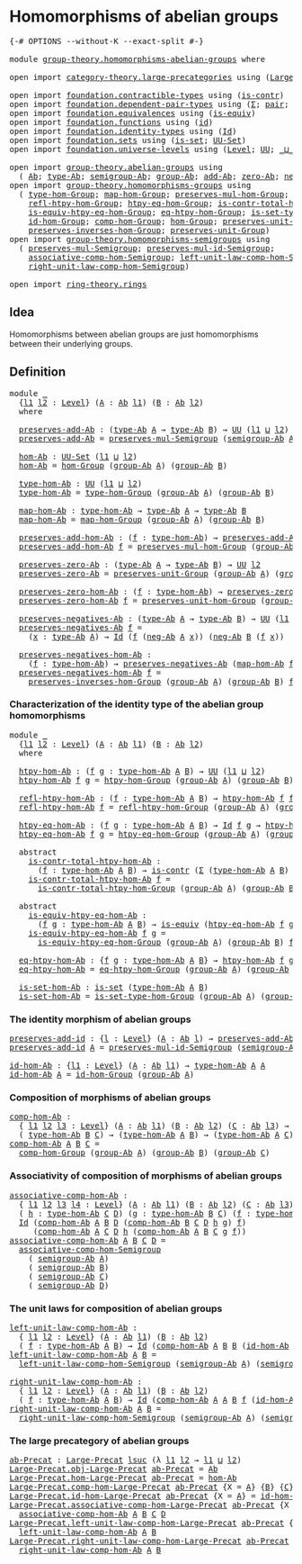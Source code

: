 # Homomorphisms of abelian groups

<pre class="Agda"><a id="44" class="Symbol">{-#</a> <a id="48" class="Keyword">OPTIONS</a> <a id="56" class="Pragma">--without-K</a> <a id="68" class="Pragma">--exact-split</a> <a id="82" class="Symbol">#-}</a>

<a id="87" class="Keyword">module</a> <a id="94" href="group-theory.homomorphisms-abelian-groups.html" class="Module">group-theory.homomorphisms-abelian-groups</a> <a id="136" class="Keyword">where</a>

<a id="143" class="Keyword">open</a> <a id="148" class="Keyword">import</a> <a id="155" href="category-theory.large-precategories.html" class="Module">category-theory.large-precategories</a> <a id="191" class="Keyword">using</a> <a id="197" class="Symbol">(</a><a id="198" href="category-theory.large-precategories.html#654" class="Record">Large-Precat</a><a id="210" class="Symbol">)</a>

<a id="213" class="Keyword">open</a> <a id="218" class="Keyword">import</a> <a id="225" href="foundation.contractible-types.html" class="Module">foundation.contractible-types</a> <a id="255" class="Keyword">using</a> <a id="261" class="Symbol">(</a><a id="262" href="foundation-core.contractible-types.html#992" class="Function">is-contr</a><a id="270" class="Symbol">)</a>
<a id="272" class="Keyword">open</a> <a id="277" class="Keyword">import</a> <a id="284" href="foundation.dependent-pair-types.html" class="Module">foundation.dependent-pair-types</a> <a id="316" class="Keyword">using</a> <a id="322" class="Symbol">(</a><a id="323" href="foundation-core.dependent-pair-types.html#502" class="Record">Σ</a><a id="324" class="Symbol">;</a> <a id="326" href="foundation-core.dependent-pair-types.html#575" class="InductiveConstructor">pair</a><a id="330" class="Symbol">;</a> <a id="332" href="foundation-core.dependent-pair-types.html#592" class="Field">pr1</a><a id="335" class="Symbol">;</a> <a id="337" href="foundation-core.dependent-pair-types.html#604" class="Field">pr2</a><a id="340" class="Symbol">)</a>
<a id="342" class="Keyword">open</a> <a id="347" class="Keyword">import</a> <a id="354" href="foundation.equivalences.html" class="Module">foundation.equivalences</a> <a id="378" class="Keyword">using</a> <a id="384" class="Symbol">(</a><a id="385" href="foundation-core.equivalences.html#1542" class="Function">is-equiv</a><a id="393" class="Symbol">)</a>
<a id="395" class="Keyword">open</a> <a id="400" class="Keyword">import</a> <a id="407" href="foundation.functions.html" class="Module">foundation.functions</a> <a id="428" class="Keyword">using</a> <a id="434" class="Symbol">(</a><a id="435" href="foundation-core.functions.html#309" class="Function">id</a><a id="437" class="Symbol">)</a>
<a id="439" class="Keyword">open</a> <a id="444" class="Keyword">import</a> <a id="451" href="foundation.identity-types.html" class="Module">foundation.identity-types</a> <a id="477" class="Keyword">using</a> <a id="483" class="Symbol">(</a><a id="484" href="foundation-core.identity-types.html#1754" class="Datatype">Id</a><a id="486" class="Symbol">)</a>
<a id="488" class="Keyword">open</a> <a id="493" class="Keyword">import</a> <a id="500" href="foundation.sets.html" class="Module">foundation.sets</a> <a id="516" class="Keyword">using</a> <a id="522" class="Symbol">(</a><a id="523" href="foundation-core.sets.html#1099" class="Function">is-set</a><a id="529" class="Symbol">;</a> <a id="531" href="foundation-core.sets.html#1177" class="Function">UU-Set</a><a id="537" class="Symbol">)</a>
<a id="539" class="Keyword">open</a> <a id="544" class="Keyword">import</a> <a id="551" href="foundation.universe-levels.html" class="Module">foundation.universe-levels</a> <a id="578" class="Keyword">using</a> <a id="584" class="Symbol">(</a><a id="585" href="Agda.Primitive.html#597" class="Postulate">Level</a><a id="590" class="Symbol">;</a> <a id="592" href="foundation-core.universe-levels.html#222" class="Primitive">UU</a><a id="594" class="Symbol">;</a> <a id="596" href="Agda.Primitive.html#810" class="Primitive Operator">_⊔_</a><a id="599" class="Symbol">;</a> <a id="601" href="Agda.Primitive.html#780" class="Primitive">lsuc</a><a id="605" class="Symbol">)</a>

<a id="608" class="Keyword">open</a> <a id="613" class="Keyword">import</a> <a id="620" href="group-theory.abelian-groups.html" class="Module">group-theory.abelian-groups</a> <a id="648" class="Keyword">using</a>
  <a id="656" class="Symbol">(</a> <a id="658" href="group-theory.abelian-groups.html#2463" class="Function">Ab</a><a id="660" class="Symbol">;</a> <a id="662" href="group-theory.abelian-groups.html#2677" class="Function">type-Ab</a><a id="669" class="Symbol">;</a> <a id="671" href="group-theory.abelian-groups.html#3597" class="Function">semigroup-Ab</a><a id="683" class="Symbol">;</a> <a id="685" href="group-theory.abelian-groups.html#2531" class="Function">group-Ab</a><a id="693" class="Symbol">;</a> <a id="695" href="group-theory.abelian-groups.html#3024" class="Function">add-Ab</a><a id="701" class="Symbol">;</a> <a id="703" href="group-theory.abelian-groups.html#3934" class="Function">zero-Ab</a><a id="710" class="Symbol">;</a> <a id="712" href="group-theory.abelian-groups.html#4572" class="Function">neg-Ab</a><a id="718" class="Symbol">)</a>
<a id="720" class="Keyword">open</a> <a id="725" class="Keyword">import</a> <a id="732" href="group-theory.homomorphisms-groups.html" class="Module">group-theory.homomorphisms-groups</a> <a id="766" class="Keyword">using</a>
  <a id="774" class="Symbol">(</a> <a id="776" href="group-theory.homomorphisms-groups.html#1617" class="Function">type-hom-Group</a><a id="790" class="Symbol">;</a> <a id="792" href="group-theory.homomorphisms-groups.html#1746" class="Function">map-hom-Group</a><a id="805" class="Symbol">;</a> <a id="807" href="group-theory.homomorphisms-groups.html#1832" class="Function">preserves-mul-hom-Group</a><a id="830" class="Symbol">;</a> <a id="832" href="group-theory.homomorphisms-groups.html#2672" class="Function">htpy-hom-Group</a><a id="846" class="Symbol">;</a>
    <a id="852" href="group-theory.homomorphisms-groups.html#2812" class="Function">refl-htpy-hom-Group</a><a id="871" class="Symbol">;</a> <a id="873" href="group-theory.homomorphisms-groups.html#2989" class="Function">htpy-eq-hom-Group</a><a id="890" class="Symbol">;</a> <a id="892" href="group-theory.homomorphisms-groups.html#3184" class="Function">is-contr-total-htpy-hom-Group</a><a id="921" class="Symbol">;</a>
    <a id="927" href="group-theory.homomorphisms-groups.html#3459" class="Function">is-equiv-htpy-eq-hom-Group</a><a id="953" class="Symbol">;</a> <a id="955" href="group-theory.homomorphisms-groups.html#3909" class="Function">eq-htpy-hom-Group</a><a id="972" class="Symbol">;</a> <a id="974" href="group-theory.homomorphisms-groups.html#4077" class="Function">is-set-type-hom-Group</a><a id="995" class="Symbol">;</a>
    <a id="1001" href="group-theory.homomorphisms-groups.html#2074" class="Function">id-hom-Group</a><a id="1013" class="Symbol">;</a> <a id="1015" href="group-theory.homomorphisms-groups.html#2243" class="Function">comp-hom-Group</a><a id="1029" class="Symbol">;</a> <a id="1031" href="group-theory.homomorphisms-groups.html#4228" class="Function">hom-Group</a><a id="1040" class="Symbol">;</a> <a id="1042" href="group-theory.homomorphisms-groups.html#5799" class="Function">preserves-unit-hom-Group</a><a id="1066" class="Symbol">;</a>
    <a id="1072" href="group-theory.homomorphisms-groups.html#7312" class="Function">preserves-inverses-hom-Group</a><a id="1100" class="Symbol">;</a> <a id="1102" href="group-theory.homomorphisms-groups.html#5658" class="Function">preserves-unit-Group</a><a id="1122" class="Symbol">)</a>
<a id="1124" class="Keyword">open</a> <a id="1129" class="Keyword">import</a> <a id="1136" href="group-theory.homomorphisms-semigroups.html" class="Module">group-theory.homomorphisms-semigroups</a> <a id="1174" class="Keyword">using</a>
  <a id="1182" class="Symbol">(</a> <a id="1184" href="group-theory.homomorphisms-semigroups.html#1922" class="Function">preserves-mul-Semigroup</a><a id="1207" class="Symbol">;</a> <a id="1209" href="group-theory.homomorphisms-semigroups.html#4537" class="Function">preserves-mul-id-Semigroup</a><a id="1235" class="Symbol">;</a>
    <a id="1241" href="group-theory.homomorphisms-semigroups.html#5530" class="Function">associative-comp-hom-Semigroup</a><a id="1271" class="Symbol">;</a> <a id="1273" href="group-theory.homomorphisms-semigroups.html#6121" class="Function">left-unit-law-comp-hom-Semigroup</a><a id="1305" class="Symbol">;</a>
    <a id="1311" href="group-theory.homomorphisms-semigroups.html#6494" class="Function">right-unit-law-comp-hom-Semigroup</a><a id="1344" class="Symbol">)</a>

<a id="1347" class="Keyword">open</a> <a id="1352" class="Keyword">import</a> <a id="1359" href="ring-theory.rings.html" class="Module">ring-theory.rings</a>
</pre>
## Idea

Homomorphisms between abelian groups are just homomorphisms between their underlying groups.

## Definition

<pre class="Agda"><a id="1508" class="Keyword">module</a> <a id="1515" href="group-theory.homomorphisms-abelian-groups.html#1515" class="Module">_</a>
  <a id="1519" class="Symbol">{</a><a id="1520" href="group-theory.homomorphisms-abelian-groups.html#1520" class="Bound">l1</a> <a id="1523" href="group-theory.homomorphisms-abelian-groups.html#1523" class="Bound">l2</a> <a id="1526" class="Symbol">:</a> <a id="1528" href="Agda.Primitive.html#597" class="Postulate">Level</a><a id="1533" class="Symbol">}</a> <a id="1535" class="Symbol">(</a><a id="1536" href="group-theory.homomorphisms-abelian-groups.html#1536" class="Bound">A</a> <a id="1538" class="Symbol">:</a> <a id="1540" href="group-theory.abelian-groups.html#2463" class="Function">Ab</a> <a id="1543" href="group-theory.homomorphisms-abelian-groups.html#1520" class="Bound">l1</a><a id="1545" class="Symbol">)</a> <a id="1547" class="Symbol">(</a><a id="1548" href="group-theory.homomorphisms-abelian-groups.html#1548" class="Bound">B</a> <a id="1550" class="Symbol">:</a> <a id="1552" href="group-theory.abelian-groups.html#2463" class="Function">Ab</a> <a id="1555" href="group-theory.homomorphisms-abelian-groups.html#1523" class="Bound">l2</a><a id="1557" class="Symbol">)</a>
  <a id="1561" class="Keyword">where</a>
  
  <a id="1572" href="group-theory.homomorphisms-abelian-groups.html#1572" class="Function">preserves-add-Ab</a> <a id="1589" class="Symbol">:</a> <a id="1591" class="Symbol">(</a><a id="1592" href="group-theory.abelian-groups.html#2677" class="Function">type-Ab</a> <a id="1600" href="group-theory.homomorphisms-abelian-groups.html#1536" class="Bound">A</a> <a id="1602" class="Symbol">→</a> <a id="1604" href="group-theory.abelian-groups.html#2677" class="Function">type-Ab</a> <a id="1612" href="group-theory.homomorphisms-abelian-groups.html#1548" class="Bound">B</a><a id="1613" class="Symbol">)</a> <a id="1615" class="Symbol">→</a> <a id="1617" href="foundation-core.universe-levels.html#222" class="Primitive">UU</a> <a id="1620" class="Symbol">(</a><a id="1621" href="group-theory.homomorphisms-abelian-groups.html#1520" class="Bound">l1</a> <a id="1624" href="Agda.Primitive.html#810" class="Primitive Operator">⊔</a> <a id="1626" href="group-theory.homomorphisms-abelian-groups.html#1523" class="Bound">l2</a><a id="1628" class="Symbol">)</a>
  <a id="1632" href="group-theory.homomorphisms-abelian-groups.html#1572" class="Function">preserves-add-Ab</a> <a id="1649" class="Symbol">=</a> <a id="1651" href="group-theory.homomorphisms-semigroups.html#1922" class="Function">preserves-mul-Semigroup</a> <a id="1675" class="Symbol">(</a><a id="1676" href="group-theory.abelian-groups.html#3597" class="Function">semigroup-Ab</a> <a id="1689" href="group-theory.homomorphisms-abelian-groups.html#1536" class="Bound">A</a><a id="1690" class="Symbol">)</a> <a id="1692" class="Symbol">(</a><a id="1693" href="group-theory.abelian-groups.html#3597" class="Function">semigroup-Ab</a> <a id="1706" href="group-theory.homomorphisms-abelian-groups.html#1548" class="Bound">B</a><a id="1707" class="Symbol">)</a>

  <a id="1712" href="group-theory.homomorphisms-abelian-groups.html#1712" class="Function">hom-Ab</a> <a id="1719" class="Symbol">:</a> <a id="1721" href="foundation-core.sets.html#1177" class="Function">UU-Set</a> <a id="1728" class="Symbol">(</a><a id="1729" href="group-theory.homomorphisms-abelian-groups.html#1520" class="Bound">l1</a> <a id="1732" href="Agda.Primitive.html#810" class="Primitive Operator">⊔</a> <a id="1734" href="group-theory.homomorphisms-abelian-groups.html#1523" class="Bound">l2</a><a id="1736" class="Symbol">)</a>
  <a id="1740" href="group-theory.homomorphisms-abelian-groups.html#1712" class="Function">hom-Ab</a> <a id="1747" class="Symbol">=</a> <a id="1749" href="group-theory.homomorphisms-groups.html#4228" class="Function">hom-Group</a> <a id="1759" class="Symbol">(</a><a id="1760" href="group-theory.abelian-groups.html#2531" class="Function">group-Ab</a> <a id="1769" href="group-theory.homomorphisms-abelian-groups.html#1536" class="Bound">A</a><a id="1770" class="Symbol">)</a> <a id="1772" class="Symbol">(</a><a id="1773" href="group-theory.abelian-groups.html#2531" class="Function">group-Ab</a> <a id="1782" href="group-theory.homomorphisms-abelian-groups.html#1548" class="Bound">B</a><a id="1783" class="Symbol">)</a>

  <a id="1788" href="group-theory.homomorphisms-abelian-groups.html#1788" class="Function">type-hom-Ab</a> <a id="1800" class="Symbol">:</a> <a id="1802" href="foundation-core.universe-levels.html#222" class="Primitive">UU</a> <a id="1805" class="Symbol">(</a><a id="1806" href="group-theory.homomorphisms-abelian-groups.html#1520" class="Bound">l1</a> <a id="1809" href="Agda.Primitive.html#810" class="Primitive Operator">⊔</a> <a id="1811" href="group-theory.homomorphisms-abelian-groups.html#1523" class="Bound">l2</a><a id="1813" class="Symbol">)</a>
  <a id="1817" href="group-theory.homomorphisms-abelian-groups.html#1788" class="Function">type-hom-Ab</a> <a id="1829" class="Symbol">=</a> <a id="1831" href="group-theory.homomorphisms-groups.html#1617" class="Function">type-hom-Group</a> <a id="1846" class="Symbol">(</a><a id="1847" href="group-theory.abelian-groups.html#2531" class="Function">group-Ab</a> <a id="1856" href="group-theory.homomorphisms-abelian-groups.html#1536" class="Bound">A</a><a id="1857" class="Symbol">)</a> <a id="1859" class="Symbol">(</a><a id="1860" href="group-theory.abelian-groups.html#2531" class="Function">group-Ab</a> <a id="1869" href="group-theory.homomorphisms-abelian-groups.html#1548" class="Bound">B</a><a id="1870" class="Symbol">)</a>

  <a id="1875" href="group-theory.homomorphisms-abelian-groups.html#1875" class="Function">map-hom-Ab</a> <a id="1886" class="Symbol">:</a> <a id="1888" href="group-theory.homomorphisms-abelian-groups.html#1788" class="Function">type-hom-Ab</a> <a id="1900" class="Symbol">→</a> <a id="1902" href="group-theory.abelian-groups.html#2677" class="Function">type-Ab</a> <a id="1910" href="group-theory.homomorphisms-abelian-groups.html#1536" class="Bound">A</a> <a id="1912" class="Symbol">→</a> <a id="1914" href="group-theory.abelian-groups.html#2677" class="Function">type-Ab</a> <a id="1922" href="group-theory.homomorphisms-abelian-groups.html#1548" class="Bound">B</a>
  <a id="1926" href="group-theory.homomorphisms-abelian-groups.html#1875" class="Function">map-hom-Ab</a> <a id="1937" class="Symbol">=</a> <a id="1939" href="group-theory.homomorphisms-groups.html#1746" class="Function">map-hom-Group</a> <a id="1953" class="Symbol">(</a><a id="1954" href="group-theory.abelian-groups.html#2531" class="Function">group-Ab</a> <a id="1963" href="group-theory.homomorphisms-abelian-groups.html#1536" class="Bound">A</a><a id="1964" class="Symbol">)</a> <a id="1966" class="Symbol">(</a><a id="1967" href="group-theory.abelian-groups.html#2531" class="Function">group-Ab</a> <a id="1976" href="group-theory.homomorphisms-abelian-groups.html#1548" class="Bound">B</a><a id="1977" class="Symbol">)</a>

  <a id="1982" href="group-theory.homomorphisms-abelian-groups.html#1982" class="Function">preserves-add-hom-Ab</a> <a id="2003" class="Symbol">:</a> <a id="2005" class="Symbol">(</a><a id="2006" href="group-theory.homomorphisms-abelian-groups.html#2006" class="Bound">f</a> <a id="2008" class="Symbol">:</a> <a id="2010" href="group-theory.homomorphisms-abelian-groups.html#1788" class="Function">type-hom-Ab</a><a id="2021" class="Symbol">)</a> <a id="2023" class="Symbol">→</a> <a id="2025" href="group-theory.homomorphisms-abelian-groups.html#1572" class="Function">preserves-add-Ab</a> <a id="2042" class="Symbol">(</a><a id="2043" href="group-theory.homomorphisms-abelian-groups.html#1875" class="Function">map-hom-Ab</a> <a id="2054" href="group-theory.homomorphisms-abelian-groups.html#2006" class="Bound">f</a><a id="2055" class="Symbol">)</a>
  <a id="2059" href="group-theory.homomorphisms-abelian-groups.html#1982" class="Function">preserves-add-hom-Ab</a> <a id="2080" href="group-theory.homomorphisms-abelian-groups.html#2080" class="Bound">f</a> <a id="2082" class="Symbol">=</a> <a id="2084" href="group-theory.homomorphisms-groups.html#1832" class="Function">preserves-mul-hom-Group</a> <a id="2108" class="Symbol">(</a><a id="2109" href="group-theory.abelian-groups.html#2531" class="Function">group-Ab</a> <a id="2118" href="group-theory.homomorphisms-abelian-groups.html#1536" class="Bound">A</a><a id="2119" class="Symbol">)</a> <a id="2121" class="Symbol">(</a><a id="2122" href="group-theory.abelian-groups.html#2531" class="Function">group-Ab</a> <a id="2131" href="group-theory.homomorphisms-abelian-groups.html#1548" class="Bound">B</a><a id="2132" class="Symbol">)</a> <a id="2134" href="group-theory.homomorphisms-abelian-groups.html#2080" class="Bound">f</a>

  <a id="2139" href="group-theory.homomorphisms-abelian-groups.html#2139" class="Function">preserves-zero-Ab</a> <a id="2157" class="Symbol">:</a> <a id="2159" class="Symbol">(</a><a id="2160" href="group-theory.abelian-groups.html#2677" class="Function">type-Ab</a> <a id="2168" href="group-theory.homomorphisms-abelian-groups.html#1536" class="Bound">A</a> <a id="2170" class="Symbol">→</a> <a id="2172" href="group-theory.abelian-groups.html#2677" class="Function">type-Ab</a> <a id="2180" href="group-theory.homomorphisms-abelian-groups.html#1548" class="Bound">B</a><a id="2181" class="Symbol">)</a> <a id="2183" class="Symbol">→</a> <a id="2185" href="foundation-core.universe-levels.html#222" class="Primitive">UU</a> <a id="2188" href="group-theory.homomorphisms-abelian-groups.html#1523" class="Bound">l2</a>
  <a id="2193" href="group-theory.homomorphisms-abelian-groups.html#2139" class="Function">preserves-zero-Ab</a> <a id="2211" class="Symbol">=</a> <a id="2213" href="group-theory.homomorphisms-groups.html#5658" class="Function">preserves-unit-Group</a> <a id="2234" class="Symbol">(</a><a id="2235" href="group-theory.abelian-groups.html#2531" class="Function">group-Ab</a> <a id="2244" href="group-theory.homomorphisms-abelian-groups.html#1536" class="Bound">A</a><a id="2245" class="Symbol">)</a> <a id="2247" class="Symbol">(</a><a id="2248" href="group-theory.abelian-groups.html#2531" class="Function">group-Ab</a> <a id="2257" href="group-theory.homomorphisms-abelian-groups.html#1548" class="Bound">B</a><a id="2258" class="Symbol">)</a>

  <a id="2263" href="group-theory.homomorphisms-abelian-groups.html#2263" class="Function">preserves-zero-hom-Ab</a> <a id="2285" class="Symbol">:</a> <a id="2287" class="Symbol">(</a><a id="2288" href="group-theory.homomorphisms-abelian-groups.html#2288" class="Bound">f</a> <a id="2290" class="Symbol">:</a> <a id="2292" href="group-theory.homomorphisms-abelian-groups.html#1788" class="Function">type-hom-Ab</a><a id="2303" class="Symbol">)</a> <a id="2305" class="Symbol">→</a> <a id="2307" href="group-theory.homomorphisms-abelian-groups.html#2139" class="Function">preserves-zero-Ab</a> <a id="2325" class="Symbol">(</a><a id="2326" href="group-theory.homomorphisms-abelian-groups.html#1875" class="Function">map-hom-Ab</a> <a id="2337" href="group-theory.homomorphisms-abelian-groups.html#2288" class="Bound">f</a><a id="2338" class="Symbol">)</a>
  <a id="2342" href="group-theory.homomorphisms-abelian-groups.html#2263" class="Function">preserves-zero-hom-Ab</a> <a id="2364" href="group-theory.homomorphisms-abelian-groups.html#2364" class="Bound">f</a> <a id="2366" class="Symbol">=</a> <a id="2368" href="group-theory.homomorphisms-groups.html#5799" class="Function">preserves-unit-hom-Group</a> <a id="2393" class="Symbol">(</a><a id="2394" href="group-theory.abelian-groups.html#2531" class="Function">group-Ab</a> <a id="2403" href="group-theory.homomorphisms-abelian-groups.html#1536" class="Bound">A</a><a id="2404" class="Symbol">)</a> <a id="2406" class="Symbol">(</a><a id="2407" href="group-theory.abelian-groups.html#2531" class="Function">group-Ab</a> <a id="2416" href="group-theory.homomorphisms-abelian-groups.html#1548" class="Bound">B</a><a id="2417" class="Symbol">)</a> <a id="2419" href="group-theory.homomorphisms-abelian-groups.html#2364" class="Bound">f</a>

  <a id="2424" href="group-theory.homomorphisms-abelian-groups.html#2424" class="Function">preserves-negatives-Ab</a> <a id="2447" class="Symbol">:</a> <a id="2449" class="Symbol">(</a><a id="2450" href="group-theory.abelian-groups.html#2677" class="Function">type-Ab</a> <a id="2458" href="group-theory.homomorphisms-abelian-groups.html#1536" class="Bound">A</a> <a id="2460" class="Symbol">→</a> <a id="2462" href="group-theory.abelian-groups.html#2677" class="Function">type-Ab</a> <a id="2470" href="group-theory.homomorphisms-abelian-groups.html#1548" class="Bound">B</a><a id="2471" class="Symbol">)</a> <a id="2473" class="Symbol">→</a> <a id="2475" href="foundation-core.universe-levels.html#222" class="Primitive">UU</a> <a id="2478" class="Symbol">(</a><a id="2479" href="group-theory.homomorphisms-abelian-groups.html#1520" class="Bound">l1</a> <a id="2482" href="Agda.Primitive.html#810" class="Primitive Operator">⊔</a> <a id="2484" href="group-theory.homomorphisms-abelian-groups.html#1523" class="Bound">l2</a><a id="2486" class="Symbol">)</a>
  <a id="2490" href="group-theory.homomorphisms-abelian-groups.html#2424" class="Function">preserves-negatives-Ab</a> <a id="2513" href="group-theory.homomorphisms-abelian-groups.html#2513" class="Bound">f</a> <a id="2515" class="Symbol">=</a>
    <a id="2521" class="Symbol">(</a><a id="2522" href="group-theory.homomorphisms-abelian-groups.html#2522" class="Bound">x</a> <a id="2524" class="Symbol">:</a> <a id="2526" href="group-theory.abelian-groups.html#2677" class="Function">type-Ab</a> <a id="2534" href="group-theory.homomorphisms-abelian-groups.html#1536" class="Bound">A</a><a id="2535" class="Symbol">)</a> <a id="2537" class="Symbol">→</a> <a id="2539" href="foundation-core.identity-types.html#1754" class="Datatype">Id</a> <a id="2542" class="Symbol">(</a><a id="2543" href="group-theory.homomorphisms-abelian-groups.html#2513" class="Bound">f</a> <a id="2545" class="Symbol">(</a><a id="2546" href="group-theory.abelian-groups.html#4572" class="Function">neg-Ab</a> <a id="2553" href="group-theory.homomorphisms-abelian-groups.html#1536" class="Bound">A</a> <a id="2555" href="group-theory.homomorphisms-abelian-groups.html#2522" class="Bound">x</a><a id="2556" class="Symbol">))</a> <a id="2559" class="Symbol">(</a><a id="2560" href="group-theory.abelian-groups.html#4572" class="Function">neg-Ab</a> <a id="2567" href="group-theory.homomorphisms-abelian-groups.html#1548" class="Bound">B</a> <a id="2569" class="Symbol">(</a><a id="2570" href="group-theory.homomorphisms-abelian-groups.html#2513" class="Bound">f</a> <a id="2572" href="group-theory.homomorphisms-abelian-groups.html#2522" class="Bound">x</a><a id="2573" class="Symbol">))</a>

  <a id="2579" href="group-theory.homomorphisms-abelian-groups.html#2579" class="Function">preserves-negatives-hom-Ab</a> <a id="2606" class="Symbol">:</a>
    <a id="2612" class="Symbol">(</a><a id="2613" href="group-theory.homomorphisms-abelian-groups.html#2613" class="Bound">f</a> <a id="2615" class="Symbol">:</a> <a id="2617" href="group-theory.homomorphisms-abelian-groups.html#1788" class="Function">type-hom-Ab</a><a id="2628" class="Symbol">)</a> <a id="2630" class="Symbol">→</a> <a id="2632" href="group-theory.homomorphisms-abelian-groups.html#2424" class="Function">preserves-negatives-Ab</a> <a id="2655" class="Symbol">(</a><a id="2656" href="group-theory.homomorphisms-abelian-groups.html#1875" class="Function">map-hom-Ab</a> <a id="2667" href="group-theory.homomorphisms-abelian-groups.html#2613" class="Bound">f</a><a id="2668" class="Symbol">)</a>
  <a id="2672" href="group-theory.homomorphisms-abelian-groups.html#2579" class="Function">preserves-negatives-hom-Ab</a> <a id="2699" href="group-theory.homomorphisms-abelian-groups.html#2699" class="Bound">f</a> <a id="2701" class="Symbol">=</a>
    <a id="2707" href="group-theory.homomorphisms-groups.html#7312" class="Function">preserves-inverses-hom-Group</a> <a id="2736" class="Symbol">(</a><a id="2737" href="group-theory.abelian-groups.html#2531" class="Function">group-Ab</a> <a id="2746" href="group-theory.homomorphisms-abelian-groups.html#1536" class="Bound">A</a><a id="2747" class="Symbol">)</a> <a id="2749" class="Symbol">(</a><a id="2750" href="group-theory.abelian-groups.html#2531" class="Function">group-Ab</a> <a id="2759" href="group-theory.homomorphisms-abelian-groups.html#1548" class="Bound">B</a><a id="2760" class="Symbol">)</a> <a id="2762" href="group-theory.homomorphisms-abelian-groups.html#2699" class="Bound">f</a>
</pre>
### Characterization of the identity type of the abelian group homomorphisms

<pre class="Agda"><a id="2855" class="Keyword">module</a> <a id="2862" href="group-theory.homomorphisms-abelian-groups.html#2862" class="Module">_</a>
  <a id="2866" class="Symbol">{</a><a id="2867" href="group-theory.homomorphisms-abelian-groups.html#2867" class="Bound">l1</a> <a id="2870" href="group-theory.homomorphisms-abelian-groups.html#2870" class="Bound">l2</a> <a id="2873" class="Symbol">:</a> <a id="2875" href="Agda.Primitive.html#597" class="Postulate">Level</a><a id="2880" class="Symbol">}</a> <a id="2882" class="Symbol">(</a><a id="2883" href="group-theory.homomorphisms-abelian-groups.html#2883" class="Bound">A</a> <a id="2885" class="Symbol">:</a> <a id="2887" href="group-theory.abelian-groups.html#2463" class="Function">Ab</a> <a id="2890" href="group-theory.homomorphisms-abelian-groups.html#2867" class="Bound">l1</a><a id="2892" class="Symbol">)</a> <a id="2894" class="Symbol">(</a><a id="2895" href="group-theory.homomorphisms-abelian-groups.html#2895" class="Bound">B</a> <a id="2897" class="Symbol">:</a> <a id="2899" href="group-theory.abelian-groups.html#2463" class="Function">Ab</a> <a id="2902" href="group-theory.homomorphisms-abelian-groups.html#2870" class="Bound">l2</a><a id="2904" class="Symbol">)</a>
  <a id="2908" class="Keyword">where</a>
  
  <a id="2919" href="group-theory.homomorphisms-abelian-groups.html#2919" class="Function">htpy-hom-Ab</a> <a id="2931" class="Symbol">:</a> <a id="2933" class="Symbol">(</a><a id="2934" href="group-theory.homomorphisms-abelian-groups.html#2934" class="Bound">f</a> <a id="2936" href="group-theory.homomorphisms-abelian-groups.html#2936" class="Bound">g</a> <a id="2938" class="Symbol">:</a> <a id="2940" href="group-theory.homomorphisms-abelian-groups.html#1788" class="Function">type-hom-Ab</a> <a id="2952" href="group-theory.homomorphisms-abelian-groups.html#2883" class="Bound">A</a> <a id="2954" href="group-theory.homomorphisms-abelian-groups.html#2895" class="Bound">B</a><a id="2955" class="Symbol">)</a> <a id="2957" class="Symbol">→</a> <a id="2959" href="foundation-core.universe-levels.html#222" class="Primitive">UU</a> <a id="2962" class="Symbol">(</a><a id="2963" href="group-theory.homomorphisms-abelian-groups.html#2867" class="Bound">l1</a> <a id="2966" href="Agda.Primitive.html#810" class="Primitive Operator">⊔</a> <a id="2968" href="group-theory.homomorphisms-abelian-groups.html#2870" class="Bound">l2</a><a id="2970" class="Symbol">)</a>
  <a id="2974" href="group-theory.homomorphisms-abelian-groups.html#2919" class="Function">htpy-hom-Ab</a> <a id="2986" href="group-theory.homomorphisms-abelian-groups.html#2986" class="Bound">f</a> <a id="2988" href="group-theory.homomorphisms-abelian-groups.html#2988" class="Bound">g</a> <a id="2990" class="Symbol">=</a> <a id="2992" href="group-theory.homomorphisms-groups.html#2672" class="Function">htpy-hom-Group</a> <a id="3007" class="Symbol">(</a><a id="3008" href="group-theory.abelian-groups.html#2531" class="Function">group-Ab</a> <a id="3017" href="group-theory.homomorphisms-abelian-groups.html#2883" class="Bound">A</a><a id="3018" class="Symbol">)</a> <a id="3020" class="Symbol">(</a><a id="3021" href="group-theory.abelian-groups.html#2531" class="Function">group-Ab</a> <a id="3030" href="group-theory.homomorphisms-abelian-groups.html#2895" class="Bound">B</a><a id="3031" class="Symbol">)</a> <a id="3033" href="group-theory.homomorphisms-abelian-groups.html#2986" class="Bound">f</a> <a id="3035" href="group-theory.homomorphisms-abelian-groups.html#2988" class="Bound">g</a>

  <a id="3040" href="group-theory.homomorphisms-abelian-groups.html#3040" class="Function">refl-htpy-hom-Ab</a> <a id="3057" class="Symbol">:</a> <a id="3059" class="Symbol">(</a><a id="3060" href="group-theory.homomorphisms-abelian-groups.html#3060" class="Bound">f</a> <a id="3062" class="Symbol">:</a> <a id="3064" href="group-theory.homomorphisms-abelian-groups.html#1788" class="Function">type-hom-Ab</a> <a id="3076" href="group-theory.homomorphisms-abelian-groups.html#2883" class="Bound">A</a> <a id="3078" href="group-theory.homomorphisms-abelian-groups.html#2895" class="Bound">B</a><a id="3079" class="Symbol">)</a> <a id="3081" class="Symbol">→</a> <a id="3083" href="group-theory.homomorphisms-abelian-groups.html#2919" class="Function">htpy-hom-Ab</a> <a id="3095" href="group-theory.homomorphisms-abelian-groups.html#3060" class="Bound">f</a> <a id="3097" href="group-theory.homomorphisms-abelian-groups.html#3060" class="Bound">f</a>
  <a id="3101" href="group-theory.homomorphisms-abelian-groups.html#3040" class="Function">refl-htpy-hom-Ab</a> <a id="3118" href="group-theory.homomorphisms-abelian-groups.html#3118" class="Bound">f</a> <a id="3120" class="Symbol">=</a> <a id="3122" href="group-theory.homomorphisms-groups.html#2812" class="Function">refl-htpy-hom-Group</a> <a id="3142" class="Symbol">(</a><a id="3143" href="group-theory.abelian-groups.html#2531" class="Function">group-Ab</a> <a id="3152" href="group-theory.homomorphisms-abelian-groups.html#2883" class="Bound">A</a><a id="3153" class="Symbol">)</a> <a id="3155" class="Symbol">(</a><a id="3156" href="group-theory.abelian-groups.html#2531" class="Function">group-Ab</a> <a id="3165" href="group-theory.homomorphisms-abelian-groups.html#2895" class="Bound">B</a><a id="3166" class="Symbol">)</a> <a id="3168" href="group-theory.homomorphisms-abelian-groups.html#3118" class="Bound">f</a>

  <a id="3173" href="group-theory.homomorphisms-abelian-groups.html#3173" class="Function">htpy-eq-hom-Ab</a> <a id="3188" class="Symbol">:</a> <a id="3190" class="Symbol">(</a><a id="3191" href="group-theory.homomorphisms-abelian-groups.html#3191" class="Bound">f</a> <a id="3193" href="group-theory.homomorphisms-abelian-groups.html#3193" class="Bound">g</a> <a id="3195" class="Symbol">:</a> <a id="3197" href="group-theory.homomorphisms-abelian-groups.html#1788" class="Function">type-hom-Ab</a> <a id="3209" href="group-theory.homomorphisms-abelian-groups.html#2883" class="Bound">A</a> <a id="3211" href="group-theory.homomorphisms-abelian-groups.html#2895" class="Bound">B</a><a id="3212" class="Symbol">)</a> <a id="3214" class="Symbol">→</a> <a id="3216" href="foundation-core.identity-types.html#1754" class="Datatype">Id</a> <a id="3219" href="group-theory.homomorphisms-abelian-groups.html#3191" class="Bound">f</a> <a id="3221" href="group-theory.homomorphisms-abelian-groups.html#3193" class="Bound">g</a> <a id="3223" class="Symbol">→</a> <a id="3225" href="group-theory.homomorphisms-abelian-groups.html#2919" class="Function">htpy-hom-Ab</a> <a id="3237" href="group-theory.homomorphisms-abelian-groups.html#3191" class="Bound">f</a> <a id="3239" href="group-theory.homomorphisms-abelian-groups.html#3193" class="Bound">g</a>
  <a id="3243" href="group-theory.homomorphisms-abelian-groups.html#3173" class="Function">htpy-eq-hom-Ab</a> <a id="3258" href="group-theory.homomorphisms-abelian-groups.html#3258" class="Bound">f</a> <a id="3260" href="group-theory.homomorphisms-abelian-groups.html#3260" class="Bound">g</a> <a id="3262" class="Symbol">=</a> <a id="3264" href="group-theory.homomorphisms-groups.html#2989" class="Function">htpy-eq-hom-Group</a> <a id="3282" class="Symbol">(</a><a id="3283" href="group-theory.abelian-groups.html#2531" class="Function">group-Ab</a> <a id="3292" href="group-theory.homomorphisms-abelian-groups.html#2883" class="Bound">A</a><a id="3293" class="Symbol">)</a> <a id="3295" class="Symbol">(</a><a id="3296" href="group-theory.abelian-groups.html#2531" class="Function">group-Ab</a> <a id="3305" href="group-theory.homomorphisms-abelian-groups.html#2895" class="Bound">B</a><a id="3306" class="Symbol">)</a> <a id="3308" href="group-theory.homomorphisms-abelian-groups.html#3258" class="Bound">f</a> <a id="3310" href="group-theory.homomorphisms-abelian-groups.html#3260" class="Bound">g</a>

  <a id="3315" class="Keyword">abstract</a>
    <a id="3328" href="group-theory.homomorphisms-abelian-groups.html#3328" class="Function">is-contr-total-htpy-hom-Ab</a> <a id="3355" class="Symbol">:</a>
      <a id="3363" class="Symbol">(</a><a id="3364" href="group-theory.homomorphisms-abelian-groups.html#3364" class="Bound">f</a> <a id="3366" class="Symbol">:</a> <a id="3368" href="group-theory.homomorphisms-abelian-groups.html#1788" class="Function">type-hom-Ab</a> <a id="3380" href="group-theory.homomorphisms-abelian-groups.html#2883" class="Bound">A</a> <a id="3382" href="group-theory.homomorphisms-abelian-groups.html#2895" class="Bound">B</a><a id="3383" class="Symbol">)</a> <a id="3385" class="Symbol">→</a> <a id="3387" href="foundation-core.contractible-types.html#992" class="Function">is-contr</a> <a id="3396" class="Symbol">(</a><a id="3397" href="foundation-core.dependent-pair-types.html#502" class="Record">Σ</a> <a id="3399" class="Symbol">(</a><a id="3400" href="group-theory.homomorphisms-abelian-groups.html#1788" class="Function">type-hom-Ab</a> <a id="3412" href="group-theory.homomorphisms-abelian-groups.html#2883" class="Bound">A</a> <a id="3414" href="group-theory.homomorphisms-abelian-groups.html#2895" class="Bound">B</a><a id="3415" class="Symbol">)</a> <a id="3417" class="Symbol">(</a><a id="3418" href="group-theory.homomorphisms-abelian-groups.html#2919" class="Function">htpy-hom-Ab</a> <a id="3430" href="group-theory.homomorphisms-abelian-groups.html#3364" class="Bound">f</a><a id="3431" class="Symbol">))</a>
    <a id="3438" href="group-theory.homomorphisms-abelian-groups.html#3328" class="Function">is-contr-total-htpy-hom-Ab</a> <a id="3465" href="group-theory.homomorphisms-abelian-groups.html#3465" class="Bound">f</a> <a id="3467" class="Symbol">=</a>
      <a id="3475" href="group-theory.homomorphisms-groups.html#3184" class="Function">is-contr-total-htpy-hom-Group</a> <a id="3505" class="Symbol">(</a><a id="3506" href="group-theory.abelian-groups.html#2531" class="Function">group-Ab</a> <a id="3515" href="group-theory.homomorphisms-abelian-groups.html#2883" class="Bound">A</a><a id="3516" class="Symbol">)</a> <a id="3518" class="Symbol">(</a><a id="3519" href="group-theory.abelian-groups.html#2531" class="Function">group-Ab</a> <a id="3528" href="group-theory.homomorphisms-abelian-groups.html#2895" class="Bound">B</a><a id="3529" class="Symbol">)</a> <a id="3531" href="group-theory.homomorphisms-abelian-groups.html#3465" class="Bound">f</a>

  <a id="3536" class="Keyword">abstract</a>
    <a id="3549" href="group-theory.homomorphisms-abelian-groups.html#3549" class="Function">is-equiv-htpy-eq-hom-Ab</a> <a id="3573" class="Symbol">:</a>
      <a id="3581" class="Symbol">(</a><a id="3582" href="group-theory.homomorphisms-abelian-groups.html#3582" class="Bound">f</a> <a id="3584" href="group-theory.homomorphisms-abelian-groups.html#3584" class="Bound">g</a> <a id="3586" class="Symbol">:</a> <a id="3588" href="group-theory.homomorphisms-abelian-groups.html#1788" class="Function">type-hom-Ab</a> <a id="3600" href="group-theory.homomorphisms-abelian-groups.html#2883" class="Bound">A</a> <a id="3602" href="group-theory.homomorphisms-abelian-groups.html#2895" class="Bound">B</a><a id="3603" class="Symbol">)</a> <a id="3605" class="Symbol">→</a> <a id="3607" href="foundation-core.equivalences.html#1542" class="Function">is-equiv</a> <a id="3616" class="Symbol">(</a><a id="3617" href="group-theory.homomorphisms-abelian-groups.html#3173" class="Function">htpy-eq-hom-Ab</a> <a id="3632" href="group-theory.homomorphisms-abelian-groups.html#3582" class="Bound">f</a> <a id="3634" href="group-theory.homomorphisms-abelian-groups.html#3584" class="Bound">g</a><a id="3635" class="Symbol">)</a>
    <a id="3641" href="group-theory.homomorphisms-abelian-groups.html#3549" class="Function">is-equiv-htpy-eq-hom-Ab</a> <a id="3665" href="group-theory.homomorphisms-abelian-groups.html#3665" class="Bound">f</a> <a id="3667" href="group-theory.homomorphisms-abelian-groups.html#3667" class="Bound">g</a> <a id="3669" class="Symbol">=</a>
      <a id="3677" href="group-theory.homomorphisms-groups.html#3459" class="Function">is-equiv-htpy-eq-hom-Group</a> <a id="3704" class="Symbol">(</a><a id="3705" href="group-theory.abelian-groups.html#2531" class="Function">group-Ab</a> <a id="3714" href="group-theory.homomorphisms-abelian-groups.html#2883" class="Bound">A</a><a id="3715" class="Symbol">)</a> <a id="3717" class="Symbol">(</a><a id="3718" href="group-theory.abelian-groups.html#2531" class="Function">group-Ab</a> <a id="3727" href="group-theory.homomorphisms-abelian-groups.html#2895" class="Bound">B</a><a id="3728" class="Symbol">)</a> <a id="3730" href="group-theory.homomorphisms-abelian-groups.html#3665" class="Bound">f</a> <a id="3732" href="group-theory.homomorphisms-abelian-groups.html#3667" class="Bound">g</a>

  <a id="3737" href="group-theory.homomorphisms-abelian-groups.html#3737" class="Function">eq-htpy-hom-Ab</a> <a id="3752" class="Symbol">:</a> <a id="3754" class="Symbol">{</a><a id="3755" href="group-theory.homomorphisms-abelian-groups.html#3755" class="Bound">f</a> <a id="3757" href="group-theory.homomorphisms-abelian-groups.html#3757" class="Bound">g</a> <a id="3759" class="Symbol">:</a> <a id="3761" href="group-theory.homomorphisms-abelian-groups.html#1788" class="Function">type-hom-Ab</a> <a id="3773" href="group-theory.homomorphisms-abelian-groups.html#2883" class="Bound">A</a> <a id="3775" href="group-theory.homomorphisms-abelian-groups.html#2895" class="Bound">B</a><a id="3776" class="Symbol">}</a> <a id="3778" class="Symbol">→</a> <a id="3780" href="group-theory.homomorphisms-abelian-groups.html#2919" class="Function">htpy-hom-Ab</a> <a id="3792" href="group-theory.homomorphisms-abelian-groups.html#3755" class="Bound">f</a> <a id="3794" href="group-theory.homomorphisms-abelian-groups.html#3757" class="Bound">g</a> <a id="3796" class="Symbol">→</a> <a id="3798" href="foundation-core.identity-types.html#1754" class="Datatype">Id</a> <a id="3801" href="group-theory.homomorphisms-abelian-groups.html#3755" class="Bound">f</a> <a id="3803" href="group-theory.homomorphisms-abelian-groups.html#3757" class="Bound">g</a>
  <a id="3807" href="group-theory.homomorphisms-abelian-groups.html#3737" class="Function">eq-htpy-hom-Ab</a> <a id="3822" class="Symbol">=</a> <a id="3824" href="group-theory.homomorphisms-groups.html#3909" class="Function">eq-htpy-hom-Group</a> <a id="3842" class="Symbol">(</a><a id="3843" href="group-theory.abelian-groups.html#2531" class="Function">group-Ab</a> <a id="3852" href="group-theory.homomorphisms-abelian-groups.html#2883" class="Bound">A</a><a id="3853" class="Symbol">)</a> <a id="3855" class="Symbol">(</a><a id="3856" href="group-theory.abelian-groups.html#2531" class="Function">group-Ab</a> <a id="3865" href="group-theory.homomorphisms-abelian-groups.html#2895" class="Bound">B</a><a id="3866" class="Symbol">)</a>

  <a id="3871" href="group-theory.homomorphisms-abelian-groups.html#3871" class="Function">is-set-hom-Ab</a> <a id="3885" class="Symbol">:</a> <a id="3887" href="foundation-core.sets.html#1099" class="Function">is-set</a> <a id="3894" class="Symbol">(</a><a id="3895" href="group-theory.homomorphisms-abelian-groups.html#1788" class="Function">type-hom-Ab</a> <a id="3907" href="group-theory.homomorphisms-abelian-groups.html#2883" class="Bound">A</a> <a id="3909" href="group-theory.homomorphisms-abelian-groups.html#2895" class="Bound">B</a><a id="3910" class="Symbol">)</a>
  <a id="3914" href="group-theory.homomorphisms-abelian-groups.html#3871" class="Function">is-set-hom-Ab</a> <a id="3928" class="Symbol">=</a> <a id="3930" href="group-theory.homomorphisms-groups.html#4077" class="Function">is-set-type-hom-Group</a> <a id="3952" class="Symbol">(</a><a id="3953" href="group-theory.abelian-groups.html#2531" class="Function">group-Ab</a> <a id="3962" href="group-theory.homomorphisms-abelian-groups.html#2883" class="Bound">A</a><a id="3963" class="Symbol">)</a> <a id="3965" class="Symbol">(</a><a id="3966" href="group-theory.abelian-groups.html#2531" class="Function">group-Ab</a> <a id="3975" href="group-theory.homomorphisms-abelian-groups.html#2895" class="Bound">B</a><a id="3976" class="Symbol">)</a>
</pre>
### The identity morphism of abelian groups

<pre class="Agda"><a id="preserves-add-id"></a><a id="4036" href="group-theory.homomorphisms-abelian-groups.html#4036" class="Function">preserves-add-id</a> <a id="4053" class="Symbol">:</a> <a id="4055" class="Symbol">{</a><a id="4056" href="group-theory.homomorphisms-abelian-groups.html#4056" class="Bound">l</a> <a id="4058" class="Symbol">:</a> <a id="4060" href="Agda.Primitive.html#597" class="Postulate">Level</a><a id="4065" class="Symbol">}</a> <a id="4067" class="Symbol">(</a><a id="4068" href="group-theory.homomorphisms-abelian-groups.html#4068" class="Bound">A</a> <a id="4070" class="Symbol">:</a> <a id="4072" href="group-theory.abelian-groups.html#2463" class="Function">Ab</a> <a id="4075" href="group-theory.homomorphisms-abelian-groups.html#4056" class="Bound">l</a><a id="4076" class="Symbol">)</a> <a id="4078" class="Symbol">→</a> <a id="4080" href="group-theory.homomorphisms-abelian-groups.html#1572" class="Function">preserves-add-Ab</a> <a id="4097" href="group-theory.homomorphisms-abelian-groups.html#4068" class="Bound">A</a> <a id="4099" href="group-theory.homomorphisms-abelian-groups.html#4068" class="Bound">A</a> <a id="4101" href="foundation-core.functions.html#309" class="Function">id</a>
<a id="4104" href="group-theory.homomorphisms-abelian-groups.html#4036" class="Function">preserves-add-id</a> <a id="4121" href="group-theory.homomorphisms-abelian-groups.html#4121" class="Bound">A</a> <a id="4123" class="Symbol">=</a> <a id="4125" href="group-theory.homomorphisms-semigroups.html#4537" class="Function">preserves-mul-id-Semigroup</a> <a id="4152" class="Symbol">(</a><a id="4153" href="group-theory.abelian-groups.html#3597" class="Function">semigroup-Ab</a> <a id="4166" href="group-theory.homomorphisms-abelian-groups.html#4121" class="Bound">A</a><a id="4167" class="Symbol">)</a>

<a id="id-hom-Ab"></a><a id="4170" href="group-theory.homomorphisms-abelian-groups.html#4170" class="Function">id-hom-Ab</a> <a id="4180" class="Symbol">:</a> <a id="4182" class="Symbol">{</a><a id="4183" href="group-theory.homomorphisms-abelian-groups.html#4183" class="Bound">l1</a> <a id="4186" class="Symbol">:</a> <a id="4188" href="Agda.Primitive.html#597" class="Postulate">Level</a><a id="4193" class="Symbol">}</a> <a id="4195" class="Symbol">(</a><a id="4196" href="group-theory.homomorphisms-abelian-groups.html#4196" class="Bound">A</a> <a id="4198" class="Symbol">:</a> <a id="4200" href="group-theory.abelian-groups.html#2463" class="Function">Ab</a> <a id="4203" href="group-theory.homomorphisms-abelian-groups.html#4183" class="Bound">l1</a><a id="4205" class="Symbol">)</a> <a id="4207" class="Symbol">→</a> <a id="4209" href="group-theory.homomorphisms-abelian-groups.html#1788" class="Function">type-hom-Ab</a> <a id="4221" href="group-theory.homomorphisms-abelian-groups.html#4196" class="Bound">A</a> <a id="4223" href="group-theory.homomorphisms-abelian-groups.html#4196" class="Bound">A</a>
<a id="4225" href="group-theory.homomorphisms-abelian-groups.html#4170" class="Function">id-hom-Ab</a> <a id="4235" href="group-theory.homomorphisms-abelian-groups.html#4235" class="Bound">A</a> <a id="4237" class="Symbol">=</a> <a id="4239" href="group-theory.homomorphisms-groups.html#2074" class="Function">id-hom-Group</a> <a id="4252" class="Symbol">(</a><a id="4253" href="group-theory.abelian-groups.html#2531" class="Function">group-Ab</a> <a id="4262" href="group-theory.homomorphisms-abelian-groups.html#4235" class="Bound">A</a><a id="4263" class="Symbol">)</a>
</pre>
### Composition of morphisms of abelian groups

<pre class="Agda"><a id="comp-hom-Ab"></a><a id="4326" href="group-theory.homomorphisms-abelian-groups.html#4326" class="Function">comp-hom-Ab</a> <a id="4338" class="Symbol">:</a>
  <a id="4342" class="Symbol">{</a> <a id="4344" href="group-theory.homomorphisms-abelian-groups.html#4344" class="Bound">l1</a> <a id="4347" href="group-theory.homomorphisms-abelian-groups.html#4347" class="Bound">l2</a> <a id="4350" href="group-theory.homomorphisms-abelian-groups.html#4350" class="Bound">l3</a> <a id="4353" class="Symbol">:</a> <a id="4355" href="Agda.Primitive.html#597" class="Postulate">Level</a><a id="4360" class="Symbol">}</a> <a id="4362" class="Symbol">(</a><a id="4363" href="group-theory.homomorphisms-abelian-groups.html#4363" class="Bound">A</a> <a id="4365" class="Symbol">:</a> <a id="4367" href="group-theory.abelian-groups.html#2463" class="Function">Ab</a> <a id="4370" href="group-theory.homomorphisms-abelian-groups.html#4344" class="Bound">l1</a><a id="4372" class="Symbol">)</a> <a id="4374" class="Symbol">(</a><a id="4375" href="group-theory.homomorphisms-abelian-groups.html#4375" class="Bound">B</a> <a id="4377" class="Symbol">:</a> <a id="4379" href="group-theory.abelian-groups.html#2463" class="Function">Ab</a> <a id="4382" href="group-theory.homomorphisms-abelian-groups.html#4347" class="Bound">l2</a><a id="4384" class="Symbol">)</a> <a id="4386" class="Symbol">(</a><a id="4387" href="group-theory.homomorphisms-abelian-groups.html#4387" class="Bound">C</a> <a id="4389" class="Symbol">:</a> <a id="4391" href="group-theory.abelian-groups.html#2463" class="Function">Ab</a> <a id="4394" href="group-theory.homomorphisms-abelian-groups.html#4350" class="Bound">l3</a><a id="4396" class="Symbol">)</a> <a id="4398" class="Symbol">→</a>
  <a id="4402" class="Symbol">(</a> <a id="4404" href="group-theory.homomorphisms-abelian-groups.html#1788" class="Function">type-hom-Ab</a> <a id="4416" href="group-theory.homomorphisms-abelian-groups.html#4375" class="Bound">B</a> <a id="4418" href="group-theory.homomorphisms-abelian-groups.html#4387" class="Bound">C</a><a id="4419" class="Symbol">)</a> <a id="4421" class="Symbol">→</a> <a id="4423" class="Symbol">(</a><a id="4424" href="group-theory.homomorphisms-abelian-groups.html#1788" class="Function">type-hom-Ab</a> <a id="4436" href="group-theory.homomorphisms-abelian-groups.html#4363" class="Bound">A</a> <a id="4438" href="group-theory.homomorphisms-abelian-groups.html#4375" class="Bound">B</a><a id="4439" class="Symbol">)</a> <a id="4441" class="Symbol">→</a> <a id="4443" class="Symbol">(</a><a id="4444" href="group-theory.homomorphisms-abelian-groups.html#1788" class="Function">type-hom-Ab</a> <a id="4456" href="group-theory.homomorphisms-abelian-groups.html#4363" class="Bound">A</a> <a id="4458" href="group-theory.homomorphisms-abelian-groups.html#4387" class="Bound">C</a><a id="4459" class="Symbol">)</a>
<a id="4461" href="group-theory.homomorphisms-abelian-groups.html#4326" class="Function">comp-hom-Ab</a> <a id="4473" href="group-theory.homomorphisms-abelian-groups.html#4473" class="Bound">A</a> <a id="4475" href="group-theory.homomorphisms-abelian-groups.html#4475" class="Bound">B</a> <a id="4477" href="group-theory.homomorphisms-abelian-groups.html#4477" class="Bound">C</a> <a id="4479" class="Symbol">=</a>
  <a id="4483" href="group-theory.homomorphisms-groups.html#2243" class="Function">comp-hom-Group</a> <a id="4498" class="Symbol">(</a><a id="4499" href="group-theory.abelian-groups.html#2531" class="Function">group-Ab</a> <a id="4508" href="group-theory.homomorphisms-abelian-groups.html#4473" class="Bound">A</a><a id="4509" class="Symbol">)</a> <a id="4511" class="Symbol">(</a><a id="4512" href="group-theory.abelian-groups.html#2531" class="Function">group-Ab</a> <a id="4521" href="group-theory.homomorphisms-abelian-groups.html#4475" class="Bound">B</a><a id="4522" class="Symbol">)</a> <a id="4524" class="Symbol">(</a><a id="4525" href="group-theory.abelian-groups.html#2531" class="Function">group-Ab</a> <a id="4534" href="group-theory.homomorphisms-abelian-groups.html#4477" class="Bound">C</a><a id="4535" class="Symbol">)</a>
</pre>
### Associativity of composition of morphisms of abelian groups

<pre class="Agda"><a id="associative-comp-hom-Ab"></a><a id="4615" href="group-theory.homomorphisms-abelian-groups.html#4615" class="Function">associative-comp-hom-Ab</a> <a id="4639" class="Symbol">:</a>
  <a id="4643" class="Symbol">{</a> <a id="4645" href="group-theory.homomorphisms-abelian-groups.html#4645" class="Bound">l1</a> <a id="4648" href="group-theory.homomorphisms-abelian-groups.html#4648" class="Bound">l2</a> <a id="4651" href="group-theory.homomorphisms-abelian-groups.html#4651" class="Bound">l3</a> <a id="4654" href="group-theory.homomorphisms-abelian-groups.html#4654" class="Bound">l4</a> <a id="4657" class="Symbol">:</a> <a id="4659" href="Agda.Primitive.html#597" class="Postulate">Level</a><a id="4664" class="Symbol">}</a> <a id="4666" class="Symbol">(</a><a id="4667" href="group-theory.homomorphisms-abelian-groups.html#4667" class="Bound">A</a> <a id="4669" class="Symbol">:</a> <a id="4671" href="group-theory.abelian-groups.html#2463" class="Function">Ab</a> <a id="4674" href="group-theory.homomorphisms-abelian-groups.html#4645" class="Bound">l1</a><a id="4676" class="Symbol">)</a> <a id="4678" class="Symbol">(</a><a id="4679" href="group-theory.homomorphisms-abelian-groups.html#4679" class="Bound">B</a> <a id="4681" class="Symbol">:</a> <a id="4683" href="group-theory.abelian-groups.html#2463" class="Function">Ab</a> <a id="4686" href="group-theory.homomorphisms-abelian-groups.html#4648" class="Bound">l2</a><a id="4688" class="Symbol">)</a> <a id="4690" class="Symbol">(</a><a id="4691" href="group-theory.homomorphisms-abelian-groups.html#4691" class="Bound">C</a> <a id="4693" class="Symbol">:</a> <a id="4695" href="group-theory.abelian-groups.html#2463" class="Function">Ab</a> <a id="4698" href="group-theory.homomorphisms-abelian-groups.html#4651" class="Bound">l3</a><a id="4700" class="Symbol">)</a> <a id="4702" class="Symbol">(</a><a id="4703" href="group-theory.homomorphisms-abelian-groups.html#4703" class="Bound">D</a> <a id="4705" class="Symbol">:</a> <a id="4707" href="group-theory.abelian-groups.html#2463" class="Function">Ab</a> <a id="4710" href="group-theory.homomorphisms-abelian-groups.html#4654" class="Bound">l4</a><a id="4712" class="Symbol">)</a> <a id="4714" class="Symbol">→</a>
  <a id="4718" class="Symbol">(</a> <a id="4720" href="group-theory.homomorphisms-abelian-groups.html#4720" class="Bound">h</a> <a id="4722" class="Symbol">:</a> <a id="4724" href="group-theory.homomorphisms-abelian-groups.html#1788" class="Function">type-hom-Ab</a> <a id="4736" href="group-theory.homomorphisms-abelian-groups.html#4691" class="Bound">C</a> <a id="4738" href="group-theory.homomorphisms-abelian-groups.html#4703" class="Bound">D</a><a id="4739" class="Symbol">)</a> <a id="4741" class="Symbol">(</a><a id="4742" href="group-theory.homomorphisms-abelian-groups.html#4742" class="Bound">g</a> <a id="4744" class="Symbol">:</a> <a id="4746" href="group-theory.homomorphisms-abelian-groups.html#1788" class="Function">type-hom-Ab</a> <a id="4758" href="group-theory.homomorphisms-abelian-groups.html#4679" class="Bound">B</a> <a id="4760" href="group-theory.homomorphisms-abelian-groups.html#4691" class="Bound">C</a><a id="4761" class="Symbol">)</a> <a id="4763" class="Symbol">(</a><a id="4764" href="group-theory.homomorphisms-abelian-groups.html#4764" class="Bound">f</a> <a id="4766" class="Symbol">:</a> <a id="4768" href="group-theory.homomorphisms-abelian-groups.html#1788" class="Function">type-hom-Ab</a> <a id="4780" href="group-theory.homomorphisms-abelian-groups.html#4667" class="Bound">A</a> <a id="4782" href="group-theory.homomorphisms-abelian-groups.html#4679" class="Bound">B</a><a id="4783" class="Symbol">)</a> <a id="4785" class="Symbol">→</a>
  <a id="4789" href="foundation-core.identity-types.html#1754" class="Datatype">Id</a> <a id="4792" class="Symbol">(</a><a id="4793" href="group-theory.homomorphisms-abelian-groups.html#4326" class="Function">comp-hom-Ab</a> <a id="4805" href="group-theory.homomorphisms-abelian-groups.html#4667" class="Bound">A</a> <a id="4807" href="group-theory.homomorphisms-abelian-groups.html#4679" class="Bound">B</a> <a id="4809" href="group-theory.homomorphisms-abelian-groups.html#4703" class="Bound">D</a> <a id="4811" class="Symbol">(</a><a id="4812" href="group-theory.homomorphisms-abelian-groups.html#4326" class="Function">comp-hom-Ab</a> <a id="4824" href="group-theory.homomorphisms-abelian-groups.html#4679" class="Bound">B</a> <a id="4826" href="group-theory.homomorphisms-abelian-groups.html#4691" class="Bound">C</a> <a id="4828" href="group-theory.homomorphisms-abelian-groups.html#4703" class="Bound">D</a> <a id="4830" href="group-theory.homomorphisms-abelian-groups.html#4720" class="Bound">h</a> <a id="4832" href="group-theory.homomorphisms-abelian-groups.html#4742" class="Bound">g</a><a id="4833" class="Symbol">)</a> <a id="4835" href="group-theory.homomorphisms-abelian-groups.html#4764" class="Bound">f</a><a id="4836" class="Symbol">)</a>
     <a id="4843" class="Symbol">(</a><a id="4844" href="group-theory.homomorphisms-abelian-groups.html#4326" class="Function">comp-hom-Ab</a> <a id="4856" href="group-theory.homomorphisms-abelian-groups.html#4667" class="Bound">A</a> <a id="4858" href="group-theory.homomorphisms-abelian-groups.html#4691" class="Bound">C</a> <a id="4860" href="group-theory.homomorphisms-abelian-groups.html#4703" class="Bound">D</a> <a id="4862" href="group-theory.homomorphisms-abelian-groups.html#4720" class="Bound">h</a> <a id="4864" class="Symbol">(</a><a id="4865" href="group-theory.homomorphisms-abelian-groups.html#4326" class="Function">comp-hom-Ab</a> <a id="4877" href="group-theory.homomorphisms-abelian-groups.html#4667" class="Bound">A</a> <a id="4879" href="group-theory.homomorphisms-abelian-groups.html#4679" class="Bound">B</a> <a id="4881" href="group-theory.homomorphisms-abelian-groups.html#4691" class="Bound">C</a> <a id="4883" href="group-theory.homomorphisms-abelian-groups.html#4742" class="Bound">g</a> <a id="4885" href="group-theory.homomorphisms-abelian-groups.html#4764" class="Bound">f</a><a id="4886" class="Symbol">))</a>
<a id="4889" href="group-theory.homomorphisms-abelian-groups.html#4615" class="Function">associative-comp-hom-Ab</a> <a id="4913" href="group-theory.homomorphisms-abelian-groups.html#4913" class="Bound">A</a> <a id="4915" href="group-theory.homomorphisms-abelian-groups.html#4915" class="Bound">B</a> <a id="4917" href="group-theory.homomorphisms-abelian-groups.html#4917" class="Bound">C</a> <a id="4919" href="group-theory.homomorphisms-abelian-groups.html#4919" class="Bound">D</a> <a id="4921" class="Symbol">=</a>
  <a id="4925" href="group-theory.homomorphisms-semigroups.html#5530" class="Function">associative-comp-hom-Semigroup</a>
    <a id="4960" class="Symbol">(</a> <a id="4962" href="group-theory.abelian-groups.html#3597" class="Function">semigroup-Ab</a> <a id="4975" href="group-theory.homomorphisms-abelian-groups.html#4913" class="Bound">A</a><a id="4976" class="Symbol">)</a>
    <a id="4982" class="Symbol">(</a> <a id="4984" href="group-theory.abelian-groups.html#3597" class="Function">semigroup-Ab</a> <a id="4997" href="group-theory.homomorphisms-abelian-groups.html#4915" class="Bound">B</a><a id="4998" class="Symbol">)</a>
    <a id="5004" class="Symbol">(</a> <a id="5006" href="group-theory.abelian-groups.html#3597" class="Function">semigroup-Ab</a> <a id="5019" href="group-theory.homomorphisms-abelian-groups.html#4917" class="Bound">C</a><a id="5020" class="Symbol">)</a>
    <a id="5026" class="Symbol">(</a> <a id="5028" href="group-theory.abelian-groups.html#3597" class="Function">semigroup-Ab</a> <a id="5041" href="group-theory.homomorphisms-abelian-groups.html#4919" class="Bound">D</a><a id="5042" class="Symbol">)</a>
</pre>
### The unit laws for composition of abelian groups

<pre class="Agda"><a id="left-unit-law-comp-hom-Ab"></a><a id="5110" href="group-theory.homomorphisms-abelian-groups.html#5110" class="Function">left-unit-law-comp-hom-Ab</a> <a id="5136" class="Symbol">:</a>
  <a id="5140" class="Symbol">{</a> <a id="5142" href="group-theory.homomorphisms-abelian-groups.html#5142" class="Bound">l1</a> <a id="5145" href="group-theory.homomorphisms-abelian-groups.html#5145" class="Bound">l2</a> <a id="5148" class="Symbol">:</a> <a id="5150" href="Agda.Primitive.html#597" class="Postulate">Level</a><a id="5155" class="Symbol">}</a> <a id="5157" class="Symbol">(</a><a id="5158" href="group-theory.homomorphisms-abelian-groups.html#5158" class="Bound">A</a> <a id="5160" class="Symbol">:</a> <a id="5162" href="group-theory.abelian-groups.html#2463" class="Function">Ab</a> <a id="5165" href="group-theory.homomorphisms-abelian-groups.html#5142" class="Bound">l1</a><a id="5167" class="Symbol">)</a> <a id="5169" class="Symbol">(</a><a id="5170" href="group-theory.homomorphisms-abelian-groups.html#5170" class="Bound">B</a> <a id="5172" class="Symbol">:</a> <a id="5174" href="group-theory.abelian-groups.html#2463" class="Function">Ab</a> <a id="5177" href="group-theory.homomorphisms-abelian-groups.html#5145" class="Bound">l2</a><a id="5179" class="Symbol">)</a>
  <a id="5183" class="Symbol">(</a> <a id="5185" href="group-theory.homomorphisms-abelian-groups.html#5185" class="Bound">f</a> <a id="5187" class="Symbol">:</a> <a id="5189" href="group-theory.homomorphisms-abelian-groups.html#1788" class="Function">type-hom-Ab</a> <a id="5201" href="group-theory.homomorphisms-abelian-groups.html#5158" class="Bound">A</a> <a id="5203" href="group-theory.homomorphisms-abelian-groups.html#5170" class="Bound">B</a><a id="5204" class="Symbol">)</a> <a id="5206" class="Symbol">→</a> <a id="5208" href="foundation-core.identity-types.html#1754" class="Datatype">Id</a> <a id="5211" class="Symbol">(</a><a id="5212" href="group-theory.homomorphisms-abelian-groups.html#4326" class="Function">comp-hom-Ab</a> <a id="5224" href="group-theory.homomorphisms-abelian-groups.html#5158" class="Bound">A</a> <a id="5226" href="group-theory.homomorphisms-abelian-groups.html#5170" class="Bound">B</a> <a id="5228" href="group-theory.homomorphisms-abelian-groups.html#5170" class="Bound">B</a> <a id="5230" class="Symbol">(</a><a id="5231" href="group-theory.homomorphisms-abelian-groups.html#4170" class="Function">id-hom-Ab</a> <a id="5241" href="group-theory.homomorphisms-abelian-groups.html#5170" class="Bound">B</a><a id="5242" class="Symbol">)</a> <a id="5244" href="group-theory.homomorphisms-abelian-groups.html#5185" class="Bound">f</a><a id="5245" class="Symbol">)</a> <a id="5247" href="group-theory.homomorphisms-abelian-groups.html#5185" class="Bound">f</a>
<a id="5249" href="group-theory.homomorphisms-abelian-groups.html#5110" class="Function">left-unit-law-comp-hom-Ab</a> <a id="5275" href="group-theory.homomorphisms-abelian-groups.html#5275" class="Bound">A</a> <a id="5277" href="group-theory.homomorphisms-abelian-groups.html#5277" class="Bound">B</a> <a id="5279" class="Symbol">=</a>
  <a id="5283" href="group-theory.homomorphisms-semigroups.html#6121" class="Function">left-unit-law-comp-hom-Semigroup</a> <a id="5316" class="Symbol">(</a><a id="5317" href="group-theory.abelian-groups.html#3597" class="Function">semigroup-Ab</a> <a id="5330" href="group-theory.homomorphisms-abelian-groups.html#5275" class="Bound">A</a><a id="5331" class="Symbol">)</a> <a id="5333" class="Symbol">(</a><a id="5334" href="group-theory.abelian-groups.html#3597" class="Function">semigroup-Ab</a> <a id="5347" href="group-theory.homomorphisms-abelian-groups.html#5277" class="Bound">B</a><a id="5348" class="Symbol">)</a>

<a id="right-unit-law-comp-hom-Ab"></a><a id="5351" href="group-theory.homomorphisms-abelian-groups.html#5351" class="Function">right-unit-law-comp-hom-Ab</a> <a id="5378" class="Symbol">:</a>
  <a id="5382" class="Symbol">{</a> <a id="5384" href="group-theory.homomorphisms-abelian-groups.html#5384" class="Bound">l1</a> <a id="5387" href="group-theory.homomorphisms-abelian-groups.html#5387" class="Bound">l2</a> <a id="5390" class="Symbol">:</a> <a id="5392" href="Agda.Primitive.html#597" class="Postulate">Level</a><a id="5397" class="Symbol">}</a> <a id="5399" class="Symbol">(</a><a id="5400" href="group-theory.homomorphisms-abelian-groups.html#5400" class="Bound">A</a> <a id="5402" class="Symbol">:</a> <a id="5404" href="group-theory.abelian-groups.html#2463" class="Function">Ab</a> <a id="5407" href="group-theory.homomorphisms-abelian-groups.html#5384" class="Bound">l1</a><a id="5409" class="Symbol">)</a> <a id="5411" class="Symbol">(</a><a id="5412" href="group-theory.homomorphisms-abelian-groups.html#5412" class="Bound">B</a> <a id="5414" class="Symbol">:</a> <a id="5416" href="group-theory.abelian-groups.html#2463" class="Function">Ab</a> <a id="5419" href="group-theory.homomorphisms-abelian-groups.html#5387" class="Bound">l2</a><a id="5421" class="Symbol">)</a>
  <a id="5425" class="Symbol">(</a> <a id="5427" href="group-theory.homomorphisms-abelian-groups.html#5427" class="Bound">f</a> <a id="5429" class="Symbol">:</a> <a id="5431" href="group-theory.homomorphisms-abelian-groups.html#1788" class="Function">type-hom-Ab</a> <a id="5443" href="group-theory.homomorphisms-abelian-groups.html#5400" class="Bound">A</a> <a id="5445" href="group-theory.homomorphisms-abelian-groups.html#5412" class="Bound">B</a><a id="5446" class="Symbol">)</a> <a id="5448" class="Symbol">→</a> <a id="5450" href="foundation-core.identity-types.html#1754" class="Datatype">Id</a> <a id="5453" class="Symbol">(</a><a id="5454" href="group-theory.homomorphisms-abelian-groups.html#4326" class="Function">comp-hom-Ab</a> <a id="5466" href="group-theory.homomorphisms-abelian-groups.html#5400" class="Bound">A</a> <a id="5468" href="group-theory.homomorphisms-abelian-groups.html#5400" class="Bound">A</a> <a id="5470" href="group-theory.homomorphisms-abelian-groups.html#5412" class="Bound">B</a> <a id="5472" href="group-theory.homomorphisms-abelian-groups.html#5427" class="Bound">f</a> <a id="5474" class="Symbol">(</a><a id="5475" href="group-theory.homomorphisms-abelian-groups.html#4170" class="Function">id-hom-Ab</a> <a id="5485" href="group-theory.homomorphisms-abelian-groups.html#5400" class="Bound">A</a><a id="5486" class="Symbol">))</a> <a id="5489" href="group-theory.homomorphisms-abelian-groups.html#5427" class="Bound">f</a>
<a id="5491" href="group-theory.homomorphisms-abelian-groups.html#5351" class="Function">right-unit-law-comp-hom-Ab</a> <a id="5518" href="group-theory.homomorphisms-abelian-groups.html#5518" class="Bound">A</a> <a id="5520" href="group-theory.homomorphisms-abelian-groups.html#5520" class="Bound">B</a> <a id="5522" class="Symbol">=</a>
  <a id="5526" href="group-theory.homomorphisms-semigroups.html#6494" class="Function">right-unit-law-comp-hom-Semigroup</a> <a id="5560" class="Symbol">(</a><a id="5561" href="group-theory.abelian-groups.html#3597" class="Function">semigroup-Ab</a> <a id="5574" href="group-theory.homomorphisms-abelian-groups.html#5518" class="Bound">A</a><a id="5575" class="Symbol">)</a> <a id="5577" class="Symbol">(</a><a id="5578" href="group-theory.abelian-groups.html#3597" class="Function">semigroup-Ab</a> <a id="5591" href="group-theory.homomorphisms-abelian-groups.html#5520" class="Bound">B</a><a id="5592" class="Symbol">)</a>
</pre>
### The large precategory of abelian groups

<pre class="Agda"><a id="ab-Precat"></a><a id="5652" href="group-theory.homomorphisms-abelian-groups.html#5652" class="Function">ab-Precat</a> <a id="5662" class="Symbol">:</a> <a id="5664" href="category-theory.large-precategories.html#654" class="Record">Large-Precat</a> <a id="5677" href="Agda.Primitive.html#780" class="Primitive">lsuc</a> <a id="5682" class="Symbol">(λ</a> <a id="5685" href="group-theory.homomorphisms-abelian-groups.html#5685" class="Bound">l1</a> <a id="5688" href="group-theory.homomorphisms-abelian-groups.html#5688" class="Bound">l2</a> <a id="5691" class="Symbol">→</a> <a id="5693" href="group-theory.homomorphisms-abelian-groups.html#5685" class="Bound">l1</a> <a id="5696" href="Agda.Primitive.html#810" class="Primitive Operator">⊔</a> <a id="5698" href="group-theory.homomorphisms-abelian-groups.html#5688" class="Bound">l2</a><a id="5700" class="Symbol">)</a>
<a id="5702" href="category-theory.large-precategories.html#772" class="Field">Large-Precat.obj-Large-Precat</a> <a id="5732" href="group-theory.homomorphisms-abelian-groups.html#5652" class="Function">ab-Precat</a> <a id="5742" class="Symbol">=</a> <a id="5744" href="group-theory.abelian-groups.html#2463" class="Function">Ab</a>
<a id="5747" href="category-theory.large-precategories.html#824" class="Field">Large-Precat.hom-Large-Precat</a> <a id="5777" href="group-theory.homomorphisms-abelian-groups.html#5652" class="Function">ab-Precat</a> <a id="5787" class="Symbol">=</a> <a id="5789" href="group-theory.homomorphisms-abelian-groups.html#1712" class="Function">hom-Ab</a>
<a id="5796" href="category-theory.large-precategories.html#938" class="Field">Large-Precat.comp-hom-Large-Precat</a> <a id="5831" href="group-theory.homomorphisms-abelian-groups.html#5652" class="Function">ab-Precat</a> <a id="5841" class="Symbol">{</a><a id="5842" class="Argument">X</a> <a id="5844" class="Symbol">=</a> <a id="5846" href="group-theory.homomorphisms-abelian-groups.html#5846" class="Bound">A</a><a id="5847" class="Symbol">}</a> <a id="5849" class="Symbol">{</a><a id="5850" href="group-theory.homomorphisms-abelian-groups.html#5850" class="Bound">B</a><a id="5851" class="Symbol">}</a> <a id="5853" class="Symbol">{</a><a id="5854" href="group-theory.homomorphisms-abelian-groups.html#5854" class="Bound">C</a><a id="5855" class="Symbol">}</a> <a id="5857" class="Symbol">=</a> <a id="5859" href="group-theory.homomorphisms-abelian-groups.html#4326" class="Function">comp-hom-Ab</a> <a id="5871" href="group-theory.homomorphisms-abelian-groups.html#5846" class="Bound">A</a> <a id="5873" href="group-theory.homomorphisms-abelian-groups.html#5850" class="Bound">B</a> <a id="5875" href="group-theory.homomorphisms-abelian-groups.html#5854" class="Bound">C</a>
<a id="5877" href="category-theory.large-precategories.html#1189" class="Field">Large-Precat.id-hom-Large-Precat</a> <a id="5910" href="group-theory.homomorphisms-abelian-groups.html#5652" class="Function">ab-Precat</a> <a id="5920" class="Symbol">{</a><a id="5921" class="Argument">X</a> <a id="5923" class="Symbol">=</a> <a id="5925" href="group-theory.homomorphisms-abelian-groups.html#5925" class="Bound">A</a><a id="5926" class="Symbol">}</a> <a id="5928" class="Symbol">=</a> <a id="5930" href="group-theory.homomorphisms-abelian-groups.html#4170" class="Function">id-hom-Ab</a> <a id="5940" href="group-theory.homomorphisms-abelian-groups.html#5925" class="Bound">A</a>
<a id="5942" href="category-theory.large-precategories.html#1294" class="Field">Large-Precat.associative-comp-hom-Large-Precat</a> <a id="5989" href="group-theory.homomorphisms-abelian-groups.html#5652" class="Function">ab-Precat</a> <a id="5999" class="Symbol">{</a><a id="6000" class="Argument">X</a> <a id="6002" class="Symbol">=</a> <a id="6004" href="group-theory.homomorphisms-abelian-groups.html#6004" class="Bound">A</a><a id="6005" class="Symbol">}</a> <a id="6007" class="Symbol">{</a><a id="6008" href="group-theory.homomorphisms-abelian-groups.html#6008" class="Bound">B</a><a id="6009" class="Symbol">}</a> <a id="6011" class="Symbol">{</a><a id="6012" href="group-theory.homomorphisms-abelian-groups.html#6012" class="Bound">C</a><a id="6013" class="Symbol">}</a> <a id="6015" class="Symbol">{</a><a id="6016" href="group-theory.homomorphisms-abelian-groups.html#6016" class="Bound">D</a><a id="6017" class="Symbol">}</a> <a id="6019" class="Symbol">=</a>
  <a id="6023" href="group-theory.homomorphisms-abelian-groups.html#4615" class="Function">associative-comp-hom-Ab</a> <a id="6047" href="group-theory.homomorphisms-abelian-groups.html#6004" class="Bound">A</a> <a id="6049" href="group-theory.homomorphisms-abelian-groups.html#6008" class="Bound">B</a> <a id="6051" href="group-theory.homomorphisms-abelian-groups.html#6012" class="Bound">C</a> <a id="6053" href="group-theory.homomorphisms-abelian-groups.html#6016" class="Bound">D</a>
<a id="6055" href="category-theory.large-precategories.html#1736" class="Field">Large-Precat.left-unit-law-comp-hom-Large-Precat</a> <a id="6104" href="group-theory.homomorphisms-abelian-groups.html#5652" class="Function">ab-Precat</a> <a id="6114" class="Symbol">{</a><a id="6115" class="Argument">X</a> <a id="6117" class="Symbol">=</a> <a id="6119" href="group-theory.homomorphisms-abelian-groups.html#6119" class="Bound">A</a><a id="6120" class="Symbol">}</a> <a id="6122" class="Symbol">{</a><a id="6123" href="group-theory.homomorphisms-abelian-groups.html#6123" class="Bound">B</a><a id="6124" class="Symbol">}</a> <a id="6126" class="Symbol">=</a>
  <a id="6130" href="group-theory.homomorphisms-abelian-groups.html#5110" class="Function">left-unit-law-comp-hom-Ab</a> <a id="6156" href="group-theory.homomorphisms-abelian-groups.html#6119" class="Bound">A</a> <a id="6158" href="group-theory.homomorphisms-abelian-groups.html#6123" class="Bound">B</a>
<a id="6160" href="category-theory.large-precategories.html#1956" class="Field">Large-Precat.right-unit-law-comp-hom-Large-Precat</a> <a id="6210" href="group-theory.homomorphisms-abelian-groups.html#5652" class="Function">ab-Precat</a> <a id="6220" class="Symbol">{</a><a id="6221" class="Argument">X</a> <a id="6223" class="Symbol">=</a> <a id="6225" href="group-theory.homomorphisms-abelian-groups.html#6225" class="Bound">A</a><a id="6226" class="Symbol">}</a> <a id="6228" class="Symbol">{</a><a id="6229" href="group-theory.homomorphisms-abelian-groups.html#6229" class="Bound">B</a><a id="6230" class="Symbol">}</a> <a id="6232" class="Symbol">=</a>
  <a id="6236" href="group-theory.homomorphisms-abelian-groups.html#5351" class="Function">right-unit-law-comp-hom-Ab</a> <a id="6263" href="group-theory.homomorphisms-abelian-groups.html#6225" class="Bound">A</a> <a id="6265" href="group-theory.homomorphisms-abelian-groups.html#6229" class="Bound">B</a>
</pre>